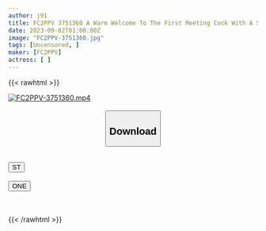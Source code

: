 ```yaml
---
author: j91
title: FC2PPV 3751360 A Warm Welcome To The First Meeting Cock With A Sensitive Pussy! Gonzo Sex With A Beautiful Big-Breasted Slender Beauty With A Perfect Erotic Body That Puts Even Gravure Idols To Shame Until You’re Exhausted.
date: 2023-09-02T01:00:00Z
image: "FC2PPV-3751360.jpg"
tags: [Uncensored, ]
maker: [FC2PPV]
actress: [ ]
---
```



{{< rawhtml >}}

<div class="video" data-videoid="YLgQBleWR7Cvlp1">
    <a href="javascript:;">
        <img src="https://my.j91.asia/posts/FC2PPV-3751360/FC2PPV-3751360.jpg" width="WIDTH" height="HEIGHT" alt="FC2PPV-3751360.mp4" loading="lazy">
    </a>
</div>

<script type="text/javascript" src="https://j91.asia/asset/on-demand-st.js"></script>

<br>
  <link rel="stylesheet" href="https://j91.asia/asset/bs5.css">
  
  <center>
  <button class="btn btn-primary" type="button" data-bs-toggle="collapse" data-bs-target=".multi-collapse" aria-expanded="false" aria-controls="multiCollapseExample1 multiCollapseExample2"><h2>Download</h2></button></center>
</p>
<div class="row">
  <div class="col">
    <div class="collapse multi-collapse" id="multiCollapseExample1">
      <div class="card card-body">
	      	      <br>
<div class="buttons">  
<a href="https://streamtape.to/v/YLgQBleWR7Cvlp1"><button class="btn-hover color-3"><i class="fa fa-download"></i> ST</button></a></div>
    </div>
  </div>
</div>
  <div class="col">
    <div class="collapse multi-collapse" id="multiCollapseExample2">
      <div class="card card-body">
	      <br>
<div class="buttons">
    <a href="https://oneupload.to/4s2liq87jjch"><button class="btn-hover color-9"><i class="fa fa-download"></i> ONE</button></a></div>
<br><br>
      </div>
    </div>
  </div>
</div>

{{< /rawhtml >}}